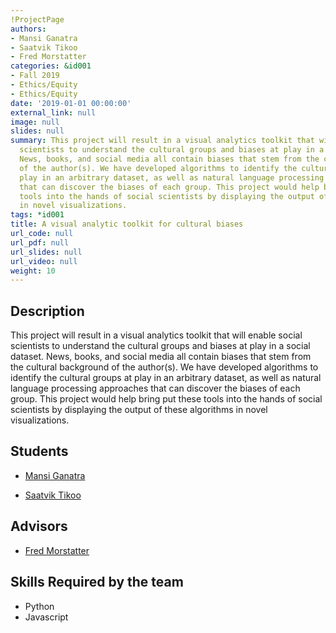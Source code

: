 ```yaml
---
!ProjectPage
authors:
- Mansi Ganatra
- Saatvik Tikoo
- Fred Morstatter
categories: &id001
- Fall 2019
- Ethics/Equity
- Ethics/Equity
date: '2019-01-01 00:00:00'
external_link: null
image: null
slides: null
summary: This project will result in a visual analytics toolkit that will enable social
  scientists to understand the cultural groups and biases at play in a social dataset.
  News, books, and social media all contain biases that stem from the cultural background
  of the author(s). We have developed algorithms to identify the cultural groups at
  play in an arbitrary dataset, as well as natural language processing approaches
  that can discover the biases of each group. This project would help bring put these
  tools into the hands of social scientists by displaying the output of these algorithms
  in novel visualizations.
tags: *id001
title: A visual analytic toolkit for cultural biases
url_code: null
url_pdf: null
url_slides: null
url_video: null
weight: 10
---
```

## Description

This project will result in a visual analytics toolkit that will enable social scientists to understand the cultural groups and biases at play in a social dataset. News, books, and social media all contain biases that stem from the cultural background of the author(s). We have developed algorithms to identify the cultural groups at play in an arbitrary dataset, as well as natural language processing approaches that can discover the biases of each group. This project would help bring put these tools into the hands of social scientists by displaying the output of these algorithms in novel visualizations.





## Students

* [Mansi Ganatra](../../../author/mansi-ganatra)

* [Saatvik Tikoo](../../../author/saatvik-tikoo)

## Advisors

* [Fred Morstatter](../../../author/fred-morstatter)

## Skills Required by the team


* Python
* Javascript